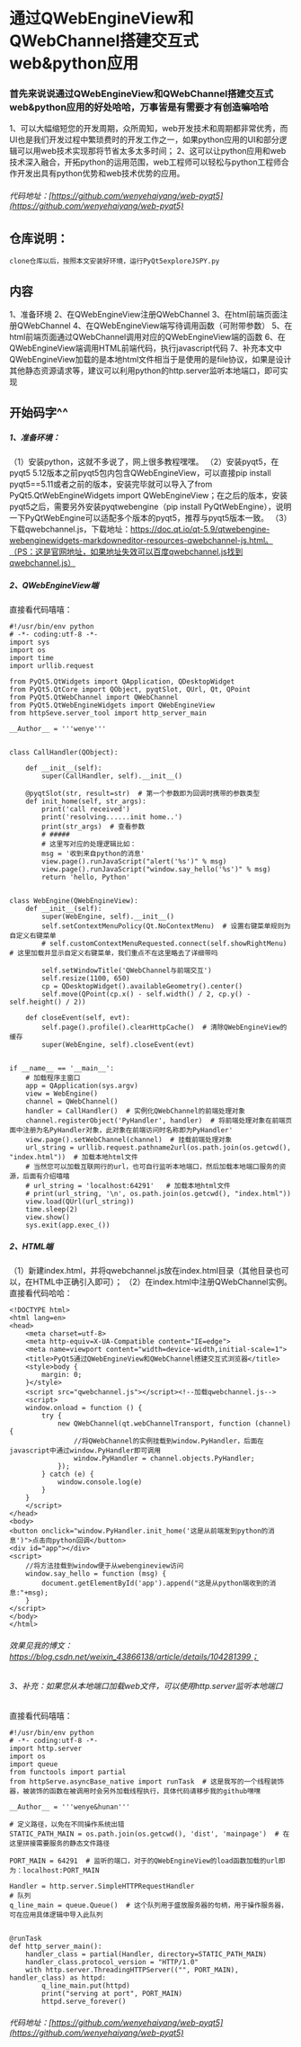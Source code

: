 # 通过QWebEngineView和QWebChannel搭建交互式web&python应用
### 首先来说说通过QWebEngineView和QWebChannel搭建交互式web&python应用的好处哈哈，万事皆是有需要才有创造嘛哈哈
1、可以大幅缩短您的开发周期，众所周知，web开发技术和周期都非常优秀，而UI也是我们开发过程中繁琐费时的开发工作之一，如果python应用的UI和部分逻辑可以用web技术实现那将节省太多太多时间；
2、这可以让python应用和web技术深入融合，开拓python的运用范围，web工程师可以轻松与python工程师合作开发出具有python优势和web技术优势的应用。
###### 代码地址：[https://github.com/wenyehaiyang/web-pyqt5](https://github.com/wenyehaiyang/web-pyqt5)

## 仓库说明：
```
clone仓库以后，按照本文安装好环境，运行PyQt5exploreJSPY.py
```
## 内容
1、准备环境
2、在QWebEngineView注册QWebChannel
3、在html前端页面注册QWebChannel
4、在QWebEngineView端写待调用函数（可附带参数）
5、在html前端页面通过QWebChannel调用对应的QWebEngineView端的函数
6、在QWebEngineView端调用HTML前端代码，执行javascript代码
7、补充本文中QWebEngineView加载的是本地html文件相当于是使用的是file协议，如果是设计其他静态资源请求等，建议可以利用python的http.server监听本地端口，即可实现

## 开始码字^^
##### 1、准备环境：
（1）安装python，这就不多说了，网上很多教程嘿嘿。
（2）安装pyqt5，在pyqt5 5.12版本之前pyqt5包内包含QWebEngineView，可以直接pip install pyqt5==5.11或者之前的版本，安装完毕就可以导入了from PyQt5.QtWebEngineWidgets import QWebEngineView；在之后的版本，安装pyqt5之后，需要另外安装pyqtwebengine（pip install PyQtWebEngine），说明一下PyQtWebEngine可以适配多个版本的pyqt5，推荐与pyqt5版本一致。
（3）下载qwebchannel.js，下载地址：https://doc.qt.io/qt-5.9/qtwebengine-webenginewidgets-markdowneditor-resources-qwebchannel-js.html。（PS：这是官网地址，如果地址失效可以百度qwebchannel.js找到qwebchannel.js）
##### 2、QWebEngineView端
直接看代码嘻嘻：

```
#!/usr/bin/env python
# -*- coding:utf-8 -*-
import sys
import os
import time
import urllib.request

from PyQt5.QtWidgets import QApplication, QDesktopWidget
from PyQt5.QtCore import QObject, pyqtSlot, QUrl, Qt, QPoint
from PyQt5.QtWebChannel import QWebChannel
from PyQt5.QtWebEngineWidgets import QWebEngineView
from httpSeve.server_tool import http_server_main

__Author__ = '''wenye'''


class CallHandler(QObject):

    def __init__(self):
        super(CallHandler, self).__init__()

    @pyqtSlot(str, result=str)  # 第一个参数即为回调时携带的参数类型
    def init_home(self, str_args):
        print('call received')
        print('resolving......init home..')
        print(str_args)  # 查看参数
        # #####
        # 这里写对应的处理逻辑比如：
        msg = '收到来自python的消息'
        view.page().runJavaScript("alert('%s')" % msg)
        view.page().runJavaScript("window.say_hello('%s')" % msg)
        return 'hello, Python'


class WebEngine(QWebEngineView):
    def __init__(self):
        super(WebEngine, self).__init__()
        self.setContextMenuPolicy(Qt.NoContextMenu)  # 设置右键菜单规则为自定义右键菜单
        # self.customContextMenuRequested.connect(self.showRightMenu)  # 这里加载并显示自定义右键菜单，我们重点不在这里略去了详细带吗

        self.setWindowTitle('QWebChannel与前端交互')
        self.resize(1100, 650)
        cp = QDesktopWidget().availableGeometry().center()
        self.move(QPoint(cp.x() - self.width() / 2, cp.y() - self.height() / 2))

    def closeEvent(self, evt):
        self.page().profile().clearHttpCache()  # 清除QWebEngineView的缓存
        super(WebEngine, self).closeEvent(evt)


if __name__ == '__main__':
    # 加载程序主窗口
    app = QApplication(sys.argv)
    view = WebEngine()
    channel = QWebChannel()
    handler = CallHandler()  # 实例化QWebChannel的前端处理对象
    channel.registerObject('PyHandler', handler)  # 将前端处理对象在前端页面中注册为名PyHandler对象，此对象在前端访问时名称即为PyHandler'
    view.page().setWebChannel(channel)  # 挂载前端处理对象
    url_string = urllib.request.pathname2url(os.path.join(os.getcwd(), "index.html"))  # 加载本地html文件
    # 当然您可以加载互联网行的url，也可自行监听本地端口，然后加载本地端口服务的资源，后面有介绍嘻嘻
    # url_string = 'localhost:64291'   # 加载本地html文件
    # print(url_string, '\n', os.path.join(os.getcwd(), "index.html"))
    view.load(QUrl(url_string))
    time.sleep(2)
    view.show()
    sys.exit(app.exec_())

```
##### 2、HTML端
（1）新建index.html，并将qwebchannel.js放在index.html目录（其他目录也可以，在HTML中正确引入即可）；
（2）在index.html中注册QWebChannel实例。
直接看代码哈哈：

```
<!DOCTYPE html>
<html lang=en>
<head>
    <meta charset=utf-8>
    <meta http-equiv=X-UA-Compatible content="IE=edge">
    <meta name=viewport content="width=device-width,initial-scale=1">
    <title>PyQt5通过QWebEngineView和QWebChannel搭建交互式浏览器</title>
    <style>body {
        margin: 0;
    }</style>
    <script src="qwebchannel.js"></script><!--加载qwebchannel.js-->
    <script>
    window.onload = function () {
        try {
            new QWebChannel(qt.webChannelTransport, function (channel) {
                //将QWebChannel的实例挂载到window.PyHandler，后面在javascript中通过window.PyHandler即可调用
                window.PyHandler = channel.objects.PyHandler;
            });
        } catch (e) {
            window.console.log(e)
        }
    }
    </script>
</head>
<body>
<button onclick="window.PyHandler.init_home('这是从前端发到python的消息')">点击向python回调</button>
<div id="app"></div>
<script>
    //将方法挂载到window便于从webengineview访问
    window.say_hello = function (msg) {
        document.getElementById('app').append("这是从python端收到的消息:"+msg);
    }
</script>
</body>
</html>
```
###### 效果见我的博文：https://blog.csdn.net/weixin_43866138/article/details/104281399；

###### 3、补充：如果您从本地端口加载web文件，可以使用http.server监听本地端口
直接看代码嘻嘻：

```
#!/usr/bin/env python
# -*- coding:utf-8 -*-
import http.server
import os
import queue
from functools import partial
from httpServe.asyncBase_native import runTask  # 这是我写的一个线程装饰器，被装饰的函数在被调用时会另外加载线程执行，具体代码请移步我的github嘿嘿

__Author__ = '''wenye&hunan'''

# 定义路径，以免在不同操作系统出错
STATIC_PATH_MAIN = os.path.join(os.getcwd(), 'dist', 'mainpage')  # 在这里拼接需要服务的静态文件路径

PORT_MAIN = 64291  # 监听的端口，对于的QWebEngineView的load函数加载的url即为：localhost:PORT_MAIN

Handler = http.server.SimpleHTTPRequestHandler
# 队列
q_line_main = queue.Queue()  # 这个队列用于盛放服务器的句柄，用于操作服务器，可在应用具体逻辑中导入此队列


@runTask
def http_server_main():
    handler_class = partial(Handler, directory=STATIC_PATH_MAIN)
    handler_class.protocol_version = "HTTP/1.0"
    with http.server.ThreadingHTTPServer(("", PORT_MAIN), handler_class) as httpd:
        q_line_main.put(httpd)
        print("serving at port", PORT_MAIN)
        httpd.serve_forever()

```
###### 代码地址：[https://github.com/wenyehaiyang/web-pyqt5](https://github.com/wenyehaiyang/web-pyqt5)
